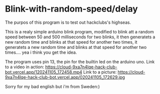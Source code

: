 # Blink-with-random-speed/delay
The purpos of this program is to test out hackclubs's highseas.

This is a realy simple arduino blink program, modified to blink att a random speed between 50 and 500 milliseconds for two blinks, it then generatets a new random time and blinks at that speed for another two times, it generatets a new random time and blinks at that speed for another two times.... yea i think you get the idea.

The program uses pin 13, the pin for the builtin led on the arduino uno.
Link to a video in action: https://cloud-9xa7n4lqe-hack-club-bot.vercel.app/120241105_172458.mp4
Link to a picture: https://cloud-9xa7n4lqe-hack-club-bot.vercel.app/020241105_172629.jpg

Sorry for my bad english but i'm from Sweden:)
